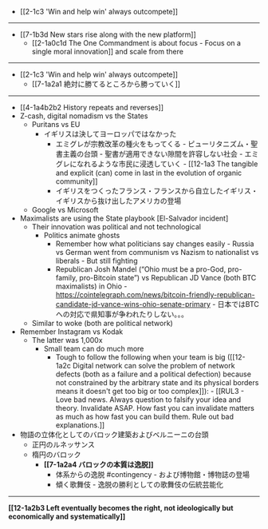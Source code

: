 - [[2-1c3 'Win and help win' always outcompete]]
---
- [[7-1b3d New stars rise along with the new platform]]
  - [[2-1a0c1d The One Commandment is about focus - Focus on a single moral innovation]] and scale from there
---
- [[2-1c3 'Win and help win' always outcompete]]
  - [[7-1a2a1 絶対に勝てるところから勝っていく]]
---
- [[4-1a4b2b2 History repeats and reverses]]
- Z-cash, digital nomadism vs the States
  - Puritans vs EU
    - イギリスは決してヨーロッパではなかった
      - エミグレが宗教改革の種火をもってくる
				- ピューリタニズム・聖書主義の台頭
					- 聖書が適用できない隙間を許容しない社会
						- エミグレになれるような市民に浸透していく
							- [[12-1a3 The tangible and explicit (can) come in last in the evolution of organic community]]
      - イギリスをつくったフランス・フランスから自立したイギリス・イギリスから抜け出したアメリカの登場
  - Google vs Microsoft
- Maximalists are using the State playbook [El-Salvador incident]
  - Their innovation was political and not technological
    - Politics animate ghosts
      - Remember how what politicians say changes easily
				- Russia vs German went from communism vs Nazism to nationalist vs liberals
					- But still fighting
      - Republican Josh Mandel (“Ohio must be a pro-God, pro-family, pro-Bitcoin state”) vs Republican JD Vance (both BTC maximalists) in Ohio
				- https://cointelegraph.com/news/bitcoin-friendly-republican-candidate-jd-vance-wins-ohio-senate-primary
					- 日本ではBTCへの対応で県知事が争われたりしない。。。
  - Similar to woke (both are political network)
- Remember Instagram vs Kodak
  - The latter was 1,000x
    - Small team can do much more
      - Tough to follow the following when your team is big ([[12-1a2c Digital network can solve the problem of network defects (both as a failure and a political defection) because not constrained by the arbitrary state and its physical borders means it doesn't get too big or too complex]]):
				- [[RUL3 - Love bad news. Always question to falsify your idea and theory. Invalidate ASAP. How fast you can invalidate matters as much as how fast you can build them. Rule out bad explanations.]]
- 物語の立体化としてのバロック建築およびベルニーニの台頭
  - 正円のルネッサンス
  - 楕円のバロック
    - **[[7-1a2a4 バロックの本質は逸脱]]** 
      - 体系からの逸脱 #contingency
				- および博物館・博物誌の登場 
      - 傾く歌舞伎
				- 逸脱の勝利としての歌舞伎の伝統芸能化
---
**[[12-1a2b3 Left eventually becomes the right, not ideologically but economically and systematically]]**
